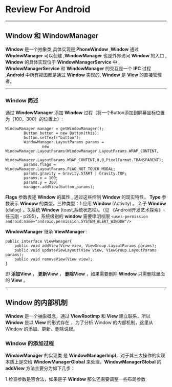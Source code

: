 # Review For Android

***
## Window 和 WindowManager
 
**Window** 是一个抽象类,具体实现是 **PhoneWindow** ,**Window** 通过 **WindowManager** 可以创建 ,**WindowManager** 也是外界访问 **Window** 的入口 , **Window** 的具体实现位于 **WindowManagerService** 中 , **WindowManagerService** 和 **WindowManager** 的交互是一个 **IPC** 过程 ,**Android** 中所有视图都是通过 **Window** 实现的, **Window** 是 **View** 的直接管理者。 

***
### Window 简述

通过 **WindowManager** 添加 **Window** 过程（将一个Button添加到屏幕坐标位置为（100，300）的位置上）: 
 
			
	WindowManager manager = getWindowManager();
	        Button button = new Button(this);
	        button.setText("button");
	        WindowManager.LayoutParams params =
	                new WindowManager.LayoutParams(WindowManager.LayoutParams.WRAP_CONTENT,
	                WindowManager.LayoutParams.WRAP_CONTENT,0,0,PixelFormat.TRANSPARENT);
	        params.flags = WindowManager.LayoutParams.FLAG_NOT_TOUCH_MODAL;
	        params.gravity = Gravity.START | Gravity.TOP;
	        params.x = 100;
	        params.y = 300;
	        manager.addView(button,params);  
		        
	
**Flags** 参数表述 **Window** 的属性 , 通过这些控制 **Window** 的现实特性， **Type** 参数表示 **Window** 的类型，三种类型：1.应用 **Window** (Activity) 。 2.子 **Window** (dialog) 。3.系统 **Window** (toast,系统状态栏)。（见 《Android开发艺术探索》- 任玉刚 - p295），系统级别的 **window** 需要申明权限 `<uses-permission android:name="android.permission.SYSTEM_ALERT_WINDOW"/>`  

**WindowManager** 继承 **ViewManager** :
	
	public interface ViewManager{
	   	public void addView(View view, ViewGroup.LayoutParams params);
	    public void updateViewLayout(View view, ViewGroup.LayoutParams params);
	    public void removeView(View view);
	}
即 **添加View** ， **更新View** ， **删除View** ，如果需要删除 **Window** 只需删除里面的 **View** 。

***
## Window 的内部机制 

**Window** 是一个抽象概念，通过 **ViewRootImp** 和 **View** 建立联系，所以 **Window** 是以 **View** 的形式存在 ，为了分析 Window 的内部机制，这里从 Window 的添加、更新、删除说起。 

### Window 的添加过程 
**WindowManager** 的实现类 是 **WindowManagerImpl**，对于其三大操作的实现本质上是交给 **WindowManagerGlobal** 来处理。**WindowManagerGlobal** 的 **addView** 方法主要分为如下几步：

1.检查参数是否合法，如果是子 **Window** 那么还需要调整一些布局参数
